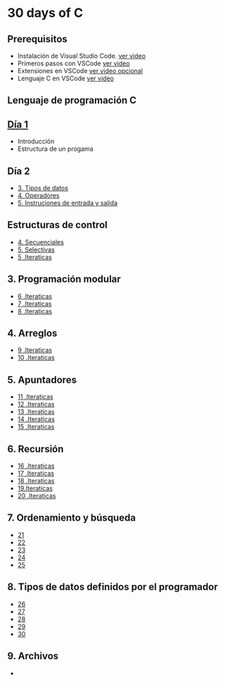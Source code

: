 # 30 days of C

## Prerequisitos

* Instalación de Visual Studio Code. [ver video](https://youtu.be/IV2ueI02Uzg)
* Primeros pasos con VSCode [ver video](https://youtu.be/eurOEmEnwyg)
* Extensiones en VSCode [ver video opcional](https://youtu.be/AUkU4hVtoXc)
* Lenguaje C en VSCode [ver video](https://youtu.be/ZU53l80r4h4)

## Lenguaje de programación C

## [Día 1](https://github.com/christiane-millan/30-days-of-C/tree/main/01_day_introduction)

* Introducción
* Estructura de un progama

## Día 2

* [3. Tipos de datos]()
* [4. Operadores]()
* [5. Instruciones de entrada y salida]()

## Estructuras de control

* [4. Secuenciales]()
* [5. Selectivas]()
* [5 .Iteraticas]()

## 3. Programación modular

* [6 .Iteraticas]()
* [7 .Iteraticas]()
* [8 .Iteraticas]()


## 4. Arreglos

* [9 .Iteraticas]()
* [10 .Iteraticas]()

## 5. Apuntadores

* [11 .Iteraticas]()
* [12 .Iteraticas]()
* [13 .Iteraticas]()
* [14 .Iteraticas]()
* [15 .Iteraticas]()

## 6. Recursión

* [16 .Iteraticas]()
* [17 .Iteraticas]()
* [18 .Iteraticas]()
* [19.Iteraticas]()
* [20 .Iteraticas]()

## 7. Ordenamiento y búsqueda

* [21]()
* [22]()
* [23]()
* [24]()
* [25]()

## 8. Tipos de datos definidos por el programador

* [26]()
* [27]()
* [28]()
* [29]()
* [30]()

## 9. Archivos

*